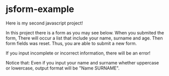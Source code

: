 # jsform-example

Here is my second javascript project!

In this project there is a form as you may see below. When you submited the form, There will occur a list that include your name, surname and age. Then form fields was reset. Thus, you are able to submit a new form.

If you input incomplete or incorrect information, there will be an error!

Notice that: Even if you input your name and surname whether uppercase or lowercase, output format will be "Name SURNAME". 
